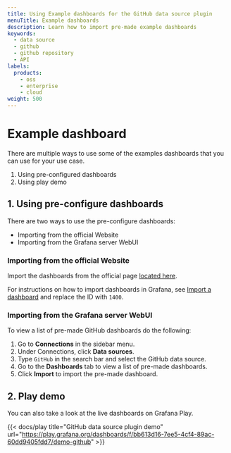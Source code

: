 ```yaml
---
title: Using Example dashboards for the GitHub data source plugin
menuTitle: Example dashboards
description: Learn how to import pre-made example dashboards
keywords:
  - data source
  - github
  - github repository
  - API
labels:
  products:
    - oss
    - enterprise
    - cloud
weight: 500
---
```


# Example dashboard

There are multiple ways to use some of the examples dashboards that you can use for your use case.

1. Using pre-configured dashboards
1. Using play demo

## 1. Using pre-configure dashboards

There are two ways to use the pre-configure dashboards:

- Importing from the official Website
- Importing from the Grafana server WebUI

### Importing from the official Website

Import the dashboards from the official page [located here](https://grafana.com/grafana/dashboards/14000).

For instructions on how to import dashboards in Grafana, see [Import a dashboard](https://grafana.com/docs/grafana/latest/reference/export_import/#importing-a-dashboard) and replace the ID with `1400`.

### Importing from the Grafana server WebUI

To view a list of pre-made GitHub dashboards do the following:

1. Go to **Connections** in the sidebar menu.
1. Under Connections, click **Data sources**.
1. Type `GitHub` in the search bar and select the GitHub data source.
1. Go to the **Dashboards** tab to view a list of pre-made dashboards.
1. Click **Import** to import the pre-made dashboard.

## 2. Play demo

You can also take a look at the live dashboards on Grafana Play.

{{< docs/play title="GitHub data source plugin demo" url="https://play.grafana.org/dashboards/f/bb613d16-7ee5-4cf4-89ac-60dd9405fdd7/demo-github" >}}
